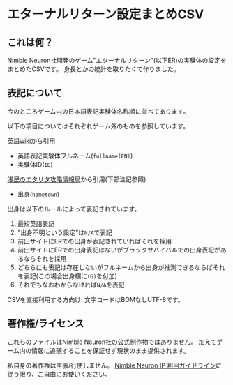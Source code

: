 # エターナルリターン設定まとめCSV

## これは何？

Nimble Neuron社開発のゲーム"エターナルリターン"(以下ER)の実験体の設定をまとめたCSVです。
身長とかの統計を取りたくて作りました。

## 表記について

今のところゲーム内の日本語表記実験体名称順に並べてあります。

以下の項目についてはそれぞれゲーム外のものを参照しています。

[英語wiki](https://eternalreturn.fandom.com/wiki/List_of_characters)から引用

- 英語表記実験体フルネーム(`fullname(EN)`)
- 実験体ID(`ID`)

[浅民のエタリタ攻略情報局](https://asatamin-eternalreturn.com/characterlist/)から引用(下部注記参照)

- 出身(`hometown`)

出身は以下のルールによって表記されています。

1. 最短英語表記
2. "出身不明という設定"は`N/A`で表記
3. 前出サイトにERでの出身が表記されていればそれを採用
4. 前出サイトにERでの出身表記はないがブラックサバイバルでの出身表記があるならそれを採用
5. どちらにも表記は存在しないがフルネームから出身が推測できるならばそれを表記(この場合出身欄に`(G)`を付加)
6. それでもなおわからなければ`N/A`を表記

CSVを直接利用する方向け: 文字コードはBOMなしUTF-8です。

## 著作権/ライセンス

これらのファイルはNimble Neuron社の公式制作物ではありません。
加えてゲーム内の情報に追随することを保証せず現状のまま提供されます。

私自身の著作権は主張/行使しません。
[Nimble Neuron IP 利用ガイドライン](https://support.playeternalreturn.com/hc/ja/articles/15550557037849-Nimble-Neuron-IP-%E5%88%A9%E7%94%A8%E3%82%AC%E3%82%A4%E3%83%89%E3%83%A9%E3%82%A4%E3%83%B3-2023-02-14)に従う限り、ご自由にお使いください。
